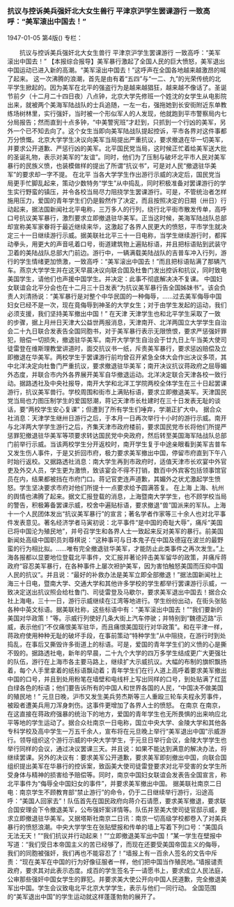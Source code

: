 ### 抗议与控诉美兵强奸北大女生兽行  平津京沪学生罢课游行  一致高呼：“美军滚出中国去！”

1947-01-05
第4版()
专栏：

　　抗议与控诉美兵强奸北大女生兽行
    平津京沪学生罢课游行
    一致高呼：“美军滚出中国去！”
    【本报综合报导】美军暴行激起了全国人民的巨大愤怒，美军退出中国运动已进入新的高潮。“美军滚出中国去！”这呼声在全国各地越来越激昂的喊了起来。
    这一次沸腾的浪潮，首先是由有着“五四”与“一二、九”的光荣传统的北平学生掀起的。因为美军在北平的强盗行为是越来越猖狂，越来越不像话了。圣诞节前夕（十二月二十四日夜）八点钟，北京大学先修班一个姓沈的女学生从电影院出来，就被两个美海军陆战队的士兵追随，一左一右，强拖她到长安街附近东单教练场树林里，实行强奸，当时被一个形似军人的人发现，他就跑到平市警察局内七分局报告；然而直到十点多钟，“中美警宪班”才赶到，只抓到一个行凶的美军，另外一个已不知去向了。这个女生当即向美军陆战队提起控诉，平市各界对这件事都万分愤慨。北京大学学生决议向美军当局提出严重抗议，要求撤退在华一切美军，并要求公开道歉、严惩行凶的美军。北平国民党当局，这时候正忙着给美军送大批的圣诞礼物，表示对美军的“友谊”。同时，他们为了压制与破坏北平市人民对美军暴行的民族义愤，也装模做样的提出了所谓“抗议书”，可是对人民“撤退驻华美军”的要求却一字不提。
    在北平
    当各大学学生作出游行示威的决定后，国民党当局更手忙脚乱起来，策动少数特务“学生”从中捣乱，同时积极准备对罢课游行的学生实行野蛮的镇压，并令各校当局尽力阻挠学生罢课游行。可是，不管统治者怎样施用压力，爱国的青年学生们仍是毅然作了决定，而且按照决定的日期（卅日）行动起来，据法国新闻社北平电称，三万多人的行列，绕行北平街市散发传单，高呼口号抗议美军暴行，激烈要求立即撤退驻华美军。正当这时候，美海军陆战队总部却宣称美军家眷将于最近继续来华，这激起了各界人民更大的愤怒，平市学生就决定三十一日继续游行示威。据美联社北平三十一日电称，当学生继续游行时，都挥动拳头，用更大的声音吼着口号，街道建筑物上遍贴标语，并且把标语贴到武装守卫着的美陆战队总部大门前边。游行中，一辆满载美陆战队的吉普车冲入行列，游行的学生情绪更加愤激，一致高呼：“美军滚出中国去！”而且把标语贴满了那辆汽车。燕京大学学生并在这天早晨决议向联合国及杜鲁门发出控诉和抗议，同时致电美国学生，请他们也声援中国学生。并决定：此事不彻底解决决不复课。
    中国妇女联谊会北平分会也在十二月三十日发表“为抗议美军暴行告全国姊妹书”。该会负责人刘清扬说：“美军暴行是对整个中华民国的一种侮辱，……过去美军侮辱中国妇女已经不是一次，现在竟侮辱到神圣的大学女生；对于由学生发起的运动，我们必须支援，我们坚持美军撤出中国！”
    在天津
    天津学生也和北平学生采取了一致的步骤，据上月卅日天津大公益世两报消息，天津南开、北洋两国立大学学生自治会二十九日联合发表告全国同胞书，对于美军暴行表示无限愤恨，要求严惩强奸罪犯，赔偿一切损失，撤退驻华美军。南开大学学生自治会于廿九日上午当美大使司徒雷登在维斯理教堂讲道时，面交抗议书一纸，斥责美军暴行，要求惩凶赔偿及立即撤退在华美军。两校学生于罢课游行前均曾召开紧急全体大会作出决议多项，其中北洋决定向杜鲁门严重抗议，要求撤退驻华美军；南开决议抗议蒋政府之屈辱媚外态度，并联合市内外各界展开美军自华撤退运动。北洋决定联合天津各校一致行动。据路透社及中央社报导，南开大学和北洋工学院两校全体学生在三十日起罢课游行，抗议美军兽行。学校周围和街市上满贴标语，要求立即撤退美军。天津国民党当局也力图压制学生的爱国怒潮，蒋记天津市长杜建时在三十日发表无耻的谈话，要“两校学生安心复课”；但遭到了所有学生们唾弃，学潮正扩大中。
    据合众社消息：天津学生继卅日游行之后，于本月一日再次举行十小时的游行示威。南开与北洋两大学学生游行之后，齐集天津市政府楼前，要求国民党市长将他们所提严惩罪犯撤退驻华美军等项要求转达国民党中央政府，然后转至美国海军陆战队总部门前举行示威。当该两校学生分开返校时，南开学生复于中途亲眼看到美军吉普车又发生伤人事件，于是又折回市府，极力要求美军撤出中国，停留市府直到下午八时始行返校。又据路透社消息：南大学生再到市政府时，适值天津市长欢宴中外官吏及外交人员，学生更为激愤，致该宴会不得不打销，数百中外宾客包括领事馆官员在内，结果都被挡在市府门口。蒋记官吏连声道歉，其媚外之状尤激起学生愤怒。学生坚决要求市府对他们所提十一点要求给予圆满答复。
    在上海
    上海、杭州的舆情也沸腾了起来。据文汇报登载的消息，上海暨南大学学生，也不顾学校当局的警告，积极筹备罢课示威，校舍中遍贴标语，要求撤退“兽”国派来的军队。上海十一个人民团体发出“抗议美军暴行”的宣言；著名学者作家等三十余人也对北平事件发表意见。著名经济学者马寅初说：北平事件“是中国的奇耻大辱”，痛斥“美国已将中国沦为殖民地”，并号召学生和各界人士一致起来反对美军的暴行。前美国新闻处高级中国职员刘尊棋说：“这种事可与日本鬼子在中国及德寇在波兰的最野蛮的行为相比拟。……唯有完全撤退驻华美军，才能防止此类事件之再次发生。”上海各报都以显要地位登载北平事件，文汇报并著论抨击美军留华的政策，并痛斥蒋政府“容忍美军暴行，在各种事件上屡次袒护美军，因为害怕触怒美国而压抑中国人民的抗议”。并且说：“最好的补救办法是美军立即全部撤退！”据法国新闻社上海三十日电，暨南大学、交通大学和其他许多学校的学生都举行罢课游行示威，一致决定送出抗议照会给杜鲁门、司徒雷登及马歇尔，要求美军退出中国去！据合众社上海电，三十一日，游行示威继续在江湾等地进行。学生纷纷出动，在街头张贴各种中英文标语。据美联社称，这些标语中有：“美军滚出中国去！”“我们要新的美国对华政策！”等。示威行列使好几条大街上汽车停驶；并特别到“魏德迈路”示威，表示他们“不仅痛恨美军驻华，而且痛恨美国现行对华政策”。和在平津一样，蒋政府使用种种无耻的破坏手段，在事前策动“特种学生”从中阻挠，在游行时到处捣乱，在事后又撕毁许多街道上的标语。可是，爱国的青年学生们的义愤的心是撕不毁的。据路透社电，新年的早晨，二十九个大学的四万多学生结成更广大更强壮的队伍，游行在上海市各主要马路上，继续扩大示威抗议。大幅的布制的旗帜飘扬着，每个人手里拿着的纸标语飘动着；青年学生们在行人道上高呼着要求美军撤出中国的口号，并且到处用粉笔在墙壁和电线杆上写出同样的口号，到处贴满了红蓝白绿各色的标语；他们要告诉所有的中国人和世界各国的人民，“中国决不做美国的殖民地！”
    元旦日晚，沪市又发生美兵劳杰斯等三人重殴三轮车夫程永芳事件，被殴者遭美兵用刀浑身刺伤。这事件更增加了各界人士的愤怒。
    在南京
    在南京，在这直接在蒋政府强暴的统治下的地方，爱国的青年学生也无所畏惧的出来响应北平等地的学生运动了。据合众社南京一日电称，国立中央大学、金陵大学和其他各专科学校及高中学生一万五千余人，宣布将在元旦晚上举行“美军退出中国”示威游行。领导组织这个游行示威的中央大学学生，于元旦日举行会议，金陵大学学生也举行同样的会议，通过决议罢课三天。并且说：如果不能达到满意的解决办法，将继续罢课。另外的决议有：要求美军公开道歉，要求美军即刻撤出中国，向联合国组织提出美军在华暴行的控诉案，致函美大使司徒雷登要求对北平受害的女学生所受身体与精神的损害给予赔偿等。同时，南京中国妇女联谊会发表告全国宣言，称北平事件为“侮辱全中国妇女的事件”，并要求美军撤出中国。
    据美联社南京二日电：南京学生不顾教育部“禁止游行”的命令，仍于二日继续举行游行，沿途高呼：“美国人回家去”！队伍首先在国民政府向蒋介石请愿，要求美军撤退，要求联合国安理会下令撤退美军，公布强奸案详情等。队伍并至美大使司徒官邸示威，要求立即撤退驻华美军。又据塔斯社南京二日讯：南京一切高级学校都卷入了对美兵暴行的愤怒浪潮。中央大学学生在张贴壁报和传单的墙上写着下列口号：“美国兵无法无天！”“我们抗议并行动起来！”“立即撤退美军出中国！”某一学生在壁报中写道：“我们受日本帝国主义的苦已经够了，而现在还要受美国帝国主义的侮辱，我们的同胞被强奸，我们再也不能容忍了！”墙报上有一百余人签名的文告中斥责：“现在美军在中国的行为好像征服者一样，他们把中国当作殖民地。”墙报谴责政府，要求其对此表示态度。成百的学生签名于一请愿书上，要求成立人民法庭，公审那些强奸中国女学生的罪犯。并要求美大使公开向中国人民道歉，完全撤退美军出中国。学生会议致电北平北京大学学生，表示与他们一同行动。
    全国范围的“美军退出中国”的学生运动就这样蓬蓬勃勃的展开了。
